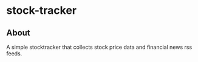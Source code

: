 # stock-tracker
## About
A simple stocktracker that collects stock price data and financial news rss feeds.